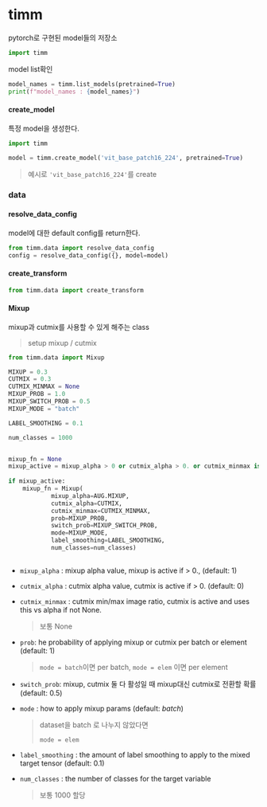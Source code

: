 # timm

pytorch로 구현된 model들의 저장소

```python
import timm
```





model list확인 

```python
model_names = timm.list_models(pretrained=True)
print(f"model_names : {model_names}")
```



#### create_model

특정 model을 생성한다.

```python
import timm

model = timm.create_model('vit_base_patch16_224', pretrained=True)
```

> 예시로 `'vit_base_patch16_224'`를  create



### data



#### resolve_data_config

model에 대한 default config를 return한다.

```python
from timm.data import resolve_data_config
config = resolve_data_config({}, model=model)
```



#### create_transform

```python
from timm.data import create_transform
```



#### Mixup

mixup과 cutmix를 사용할 수 있게 해주는 class

> setup mixup / cutmix

```python
from timm.data import Mixup

MIXUP = 0.3
CUTMIX = 0.3
CUTMIX_MINMAX = None
MIXUP_PROB = 1.0
MIXUP_SWITCH_PROB = 0.5
MIXUP_MODE = "batch"

LABEL_SMOOTHING = 0.1

num_classes = 1000


mixup_fn = None
mixup_active = mixup_alpha > 0 or cutmix_alpha > 0. or cutmix_minmax is not None
  
if mixup_active:
    mixup_fn = Mixup(
    		mixup_alpha=AUG.MIXUP, 
         	cutmix_alpha=CUTMIX, 
        	cutmix_minmax=CUTMIX_MINMAX,
        	prob=MIXUP_PROB, 
        	switch_prob=MIXUP_SWITCH_PROB, 
        	mode=MIXUP_MODE,
            label_smoothing=LABEL_SMOOTHING, 
        	num_classes=num_classes)
        
```

- `mixup_alpha` :  mixup alpha value, mixup is active if > 0., (default: 1)

- `cutmix_alpha` : cutmix alpha value, cutmix is active if > 0. (default: 0)

- `cutmix_minmax` : cutmix min/max image ratio, cutmix is active and uses this vs alpha if not None.

  > 보통 None

- `prob`: he probability of applying mixup or cutmix per batch or element (default: 1)

  >`mode = batch`이면 per batch, `mode = elem` 이면 per element

- `switch_prob`: mixup, cutmix 둘 다 활성일 때 mixup대신 cutmix로 전환할 확률 (default: 0.5)

- `mode` : how to apply mixup params (default: *batch*)

  >dataset을 batch 로 나누지 않았다면
  >
  >`mode = elem`

- `label_smoothing` :  the amount of label smoothing to apply to the mixed target tensor (default: 0.1)

- `num_classes` : the number of classes for the target variable

  > 보통 1000 할당

